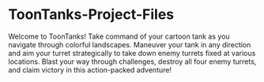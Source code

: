 # ToonTanks-Project-Files
 Welcome to ToonTanks! Take command of your cartoon tank as you navigate through colorful landscapes. Maneuver your tank in any direction and aim your turret strategically to take down enemy turrets fixed at various locations. Blast your way through challenges, destroy all four enemy turrets, and claim victory in this action-packed adventure!
